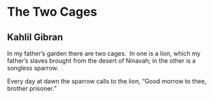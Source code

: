 # The Two Cages
## Kahlil Gibran
In my father’s garden there are two cages.  In one is a lion, which my
father’s slaves brought from the desert of Ninavah; in the other is a songless
sparrow.

Every day at dawn the sparrow calls to the lion, “Good morrow to thee, brother
prisoner.”